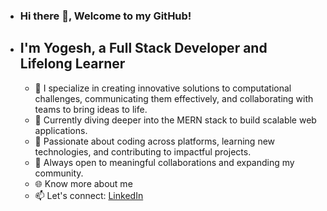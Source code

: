- ### Hi there 👋, Welcome to my GitHub!
- ## I'm Yogesh, a Full Stack Developer and Lifelong Learner

   - 🚀 I specialize in creating innovative solutions to computational challenges, communicating them effectively, and collaborating with teams to bring ideas to life.
   - 🌱 Currently diving deeper into the MERN stack to build scalable web applications.
   - 👀 Passionate about coding across platforms, learning new technologies, and contributing to impactful projects.
   - 💬 Always open to meaningful collaborations and expanding my community.
   - 🌐 Know more about me
   - 📫 Let's connect: [LinkedIn](https://www.linkedin.com/in/yogeshyadavas/)

<!---
yogeshyadavas/yogeshyadavas is a ✨ special ✨ repository because its `README.md` (this file) appears on your GitHub profile.
You can click the Preview link to take a look at your changes.
--->

